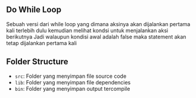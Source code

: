 ## Do While Loop

Sebuah versi dari while loop yang dimana aksinya akan dijalankan pertama kali terlebih dulu kemudian melihat kondsi untuk menjalankan aksi berikutnya
Jadi walaupun kondisi awal adalah false maka statement akan tetap dijalankan pertama kali

## Folder Structure

- `src`: Folder yang menyimpan file source code
- `lib`: Folder yang menyimpan file dependencies
- `bin`: Folder yang menyimpan output tercompile